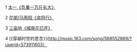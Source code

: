 1 [太一《负重一万斤长大》](http://music.163.com/song/1406686876/?userid=573911603)

2 [花粥/马雨阳《盗将行》](http://music.163.com/song/574566207/?userid=573911603)

3 [三亩地《城南花已开》](http://music.163.com/song/574566207/?userid=573911603)

4 [《穿越时空的思念》](http://music.163.com/song/568552869/?userid=573911603）
